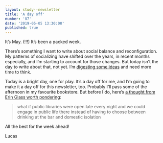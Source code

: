 ```yaml
---
layout: study--newsletter
title: 'A day off'
number: '87'
date: '2019-05-05 13:30:00'
published: true
---
```


It’s May. (!!!) It’s been a packed week.

There’s something I want to write about social balance and  reconfiguration. My patterns of socializing have shifted over the years, in recent months especially, and I’m starting to account for those changes. But today isn’t the day to write about that, not yet. I’m [digesting some ideas](https://lucascherkewski.com/study/digesting-ideas/) and need more time to think.

Today is a bright day, one for play. It’s a day off for me, and I’m going to make it a day off for this newsletter, too. Probably I’ll pass some of the afternoon in my favourite bookstore. But before I do, here’s [a thought from Erin Glass worth pondering](https://twitter.com/erinroseglass/status/1099429250979979265):

> what if public libraries were open late every night and we could engage in public life there instead of having to choose between drinking at the bar and domestic isolation

All the best for the week ahead!

Lucas
